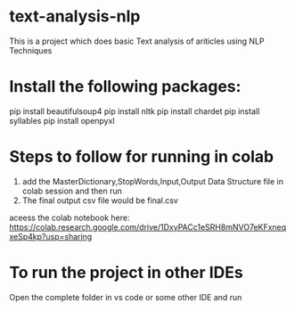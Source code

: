 # text-analysis-nlp
This is a project which does basic Text analysis of ariticles using NLP Techniques


# Install the following packages:
pip install beautifulsoup4
pip install nltk
pip install chardet
pip install syllables
pip install openpyxl


# Steps to follow for running in colab
1. add the MasterDictionary,StopWords,Input,Output Data Structure file in colab session and then run
2. The final output csv file would be final.csv

aceess the colab notebook here:
https://colab.research.google.com/drive/1DxyPACc1eSRH8mNVO7eKFxneqxeSp4kp?usp=sharing

# To run the project in other IDEs
Open the complete folder in vs code or some other IDE and run
